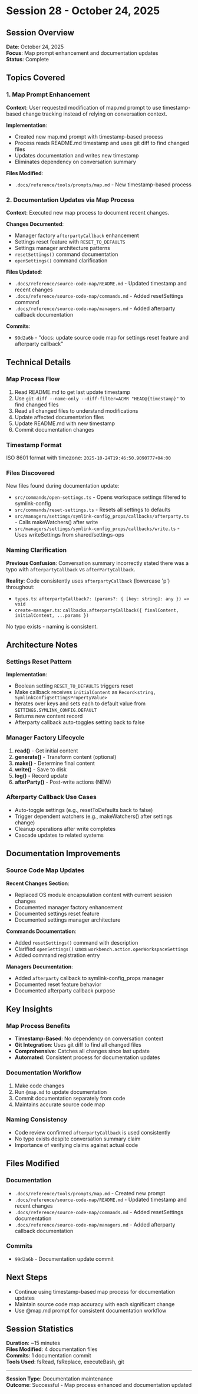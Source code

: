 # Session 28 - October 24, 2025

## Session Overview

**Date**: October 24, 2025  
**Focus**: Map prompt enhancement and documentation updates  
**Status**: Complete

## Topics Covered

### 1. Map Prompt Enhancement

**Context**: User requested modification of map.md prompt to use timestamp-based change tracking instead of relying on conversation context.

**Implementation**:
- Created new map.md prompt with timestamp-based process
- Process reads README.md timestamp and uses git diff to find changed files
- Updates documentation and writes new timestamp
- Eliminates dependency on conversation summary

**Files Modified**:
- `.docs/reference/tools/prompts/map.md` - New timestamp-based process

### 2. Documentation Updates via Map Process

**Context**: Executed new map process to document recent changes.

**Changes Documented**:
- Manager factory `afterpartyCallback` enhancement
- Settings reset feature with `RESET_TO_DEFAULTS`
- Settings manager architecture patterns
- `resetSettings()` command documentation
- `openSettings()` command clarification

**Files Updated**:
- `.docs/reference/source-code-map/README.md` - Updated timestamp and recent changes
- `.docs/reference/source-code-map/commands.md` - Added resetSettings command
- `.docs/reference/source-code-map/managers.md` - Added afterparty callback documentation

**Commits**:
- `99d2a6b` - "docs: update source code map for settings reset feature and afterparty callback"

## Technical Details

### Map Process Flow

1. Read README.md to get last update timestamp
2. Use `git diff --name-only --diff-filter=ACMR "HEAD@{timestamp}"` to find changed files
3. Read all changed files to understand modifications
4. Update affected documentation files
5. Update README.md with new timestamp
6. Commit documentation changes

### Timestamp Format

ISO 8601 format with timezone: `2025-10-24T19:46:50.9090777+04:00`

### Files Discovered

New files found during documentation update:
- `src/commands/open-settings.ts` - Opens workspace settings filtered to symlink-config
- `src/commands/reset-settings.ts` - Resets all settings to defaults
- `src/managers/settings/symlink-config_props/callbacks/afterparty.ts` - Calls makeWatchers() after write
- `src/managers/settings/symlink-config_props/callbacks/write.ts` - Uses writeSettings from shared/settings-ops

### Naming Clarification

**Previous Confusion**: Conversation summary incorrectly stated there was a typo with `afterpartyCallback` vs `afterPartyCallback`.

**Reality**: Code consistently uses `afterpartyCallback` (lowercase 'p') throughout:
- `types.ts`: `afterpartyCallback?: (params?: { [key: string]: any }) => void`
- `create-manager.ts`: `callbacks.afterpartyCallback({ finalContent, initialContent, ...params })`

No typo exists - naming is consistent.

## Architecture Notes

### Settings Reset Pattern

**Implementation**:
- Boolean setting `RESET_TO_DEFAULTS` triggers reset
- Make callback receives `initialContent` as `Record<string, SymlinkConfigSettingsPropertyValue>`
- Iterates over keys and sets each to default value from `SETTINGS.SYMLINK_CONFIG.DEFAULT`
- Returns new content record
- Afterparty callback auto-toggles setting back to false

### Manager Factory Lifecycle

1. **read()** - Get initial content
2. **generate()** - Transform content (optional)
3. **make()** - Determine final content
4. **write()** - Save to disk
5. **log()** - Record update
6. **afterParty()** - Post-write actions (NEW)

### Afterparty Callback Use Cases

- Auto-toggle settings (e.g., resetToDefaults back to false)
- Trigger dependent watchers (e.g., makeWatchers() after settings change)
- Cleanup operations after write completes
- Cascade updates to related systems

## Documentation Improvements

### Source Code Map Updates

**Recent Changes Section**:
- Replaced OS module encapsulation content with current session changes
- Documented manager factory enhancement
- Documented settings reset feature
- Documented settings manager architecture

**Commands Documentation**:
- Added `resetSettings()` command with description
- Clarified `openSettings()` uses `workbench.action.openWorkspaceSettings`
- Added command registration entry

**Managers Documentation**:
- Added `afterparty` callback to symlink-config_props manager
- Documented reset feature behavior
- Documented afterparty callback purpose

## Key Insights

### Map Process Benefits

- **Timestamp-Based**: No dependency on conversation context
- **Git Integration**: Uses git diff to find all changed files
- **Comprehensive**: Catches all changes since last update
- **Automated**: Consistent process for documentation updates

### Documentation Workflow

1. Make code changes
2. Run `@map.md` to update documentation
3. Commit documentation separately from code
4. Maintains accurate source code map

### Naming Consistency

- Code review confirmed `afterpartyCallback` is used consistently
- No typo exists despite conversation summary claim
- Importance of verifying claims against actual code

## Files Modified

### Documentation
- `.docs/reference/tools/prompts/map.md` - Created new prompt
- `.docs/reference/source-code-map/README.md` - Updated timestamp and recent changes
- `.docs/reference/source-code-map/commands.md` - Added resetSettings documentation
- `.docs/reference/source-code-map/managers.md` - Added afterparty callback documentation

### Commits
- `99d2a6b` - Documentation update commit

## Next Steps

- Continue using timestamp-based map process for documentation updates
- Maintain source code map accuracy with each significant change
- Use @map.md prompt for consistent documentation workflow

## Session Statistics

**Duration**: ~15 minutes  
**Files Modified**: 4 documentation files  
**Commits**: 1 documentation commit  
**Tools Used**: fsRead, fsReplace, executeBash, git

---

**Session Type**: Documentation maintenance  
**Outcome**: Successful - Map process enhanced and documentation updated

